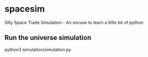 # spacesim
Silly Space Trade Simulation - An excuse to learn a little bit of python

## Run the universe simulation
python3 simulation/simulation.py
